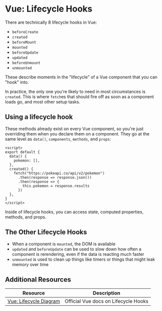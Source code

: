 # Vue: Lifecycle Hooks

There are technically 8 lifecycle hooks in Vue:

* `beforeCreate`
* `created`
* `beforeMount`
* `mounted`
* `beforeUpdate`
* `updated`
* `beforeUnmount`
* `unmounted`

These describe moments in the "lifecycle" of a Vue component that you can "hook" into.

In practice, the only one you're likely to need in most circumstances is `created`. This is where `fetch`es that should fire off as soon as a component loads go, and most other setup tasks.

## Using a lifecycle hook

These methods already exist on every Vue component, so you're just overriding them when you declare them on a component. They go at the same level as `data()`, `components`, `methods`, and `props`:

```vue
<script>
export default {
  data() {
    pokemon: [],
  },
  created() {
    fetch("https://pokeapi.co/api/v2/pokemon")
      .then(response => response.json())
      .then(response => {
        this.pokemon = response.results
      })
  },
}
</script>
```

Inside of lifecycle hooks, you can access state, computed properties, methods, and props.

## The Other Lifecycle Hooks

* When a component is `mounted`, the DOM is available
* `updated` and `beforeUpdate` can be used to slow down how often a component is rerendering, even if the data is reacting much faster
* `unmounted` is used to clean up things like timers or things that might leak memory over time

## Additional Resources

| Resource | Description |
| --- | --- |
| [Vue: Lifecycle Diagram](https://v3.vuejs.org/guide/instance.html#lifecycle-diagram) | Official Vue docs on Lifecycle Hooks |
